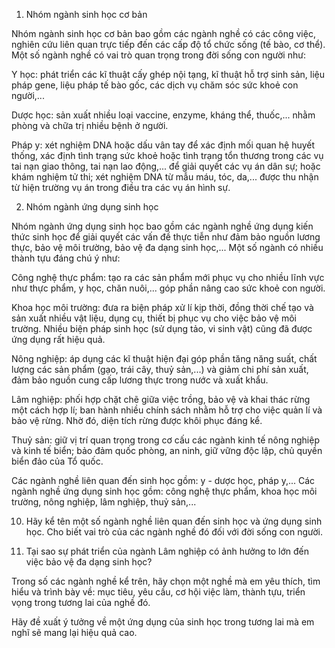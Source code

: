1. Nhóm ngành sinh học cơ bản

Nhóm ngành sinh học cơ bản bao gồm các ngành nghề có các công việc, nghiên cứu liên quan trực tiếp đến các cấp độ tổ chức sống (tế bào, cơ thể). Một số ngành nghề có vai trò quan trọng trong đời sống con người như:

Y học: phát triển các kĩ thuật cấy ghép nội tạng, kĩ thuật hỗ trợ sinh sản, liệu pháp gene, liệu pháp tế bào gốc, các dịch vụ chăm sóc sức khoẻ con người,...

Dược học: sản xuất nhiều loại vaccine, enzyme, kháng thể, thuốc,... nhằm phòng và chữa trị nhiều bệnh ở người.

Pháp y: xét nghiệm DNA hoặc dấu vân tay để xác định mối quan hệ huyết thống, xác định tình trạng sức khoẻ hoặc tình trạng tổn thương trong các vụ tai nạn giao thông, tai nạn lao động,... để giải quyết các vụ án dân sự; hoặc khám nghiệm tử thi; xét nghiệm DNA từ mẫu máu, tóc, da,... được thu nhận từ hiện trường vụ án trong điều tra các vụ án hình sự.

2. Nhóm ngành ứng dụng sinh học

Nhóm ngành ứng dụng sinh học bao gồm các ngành nghề ứng dụng kiến thức sinh học để giải quyết các vấn đề thực tiễn như đảm bảo nguồn lương thực, bảo vệ môi trường, bảo vệ đa dạng sinh học,... Một số ngành có nhiều thành tựu đáng chú ý như:

Công nghệ thực phẩm: tạo ra các sản phẩm mới phục vụ cho nhiều lĩnh vực như thực phẩm, y học, chăn nuôi,... góp phần nâng cao sức khoẻ con người.

Khoa học môi trường: đưa ra biện pháp xử lí kịp thời, đồng thời chế tạo và sản xuất nhiều vật liệu, dụng cụ, thiết bị phục vụ cho việc bảo vệ môi trường. Nhiều biện pháp sinh học (sử dụng tảo, vi sinh vật) cũng đã được ứng dụng rất hiệu quả.

Nông nghiệp: áp dụng các kĩ thuật hiện đại góp phần tăng năng suất, chất lượng các sản phẩm (gạo, trái cây, thuỷ sản,...) và giảm chi phí sản xuất, đảm bảo nguồn cung cấp lương thực trong nước và xuất khẩu.

Lâm nghiệp: phối hợp chặt chẽ giữa việc trồng, bảo vệ và khai thác rừng một cách hợp lí; ban hành nhiều chính sách nhằm hỗ trợ cho việc quản lí và bảo vệ rừng. Nhờ đó, diện tích rừng được khôi phục đáng kể.

Thuỷ sản: giữ vị trí quan trọng trong cơ cấu các ngành kinh tế nông nghiệp và kinh tế biển; bảo đảm quốc phòng, an ninh, giữ vững độc lập, chủ quyền biển đảo của Tổ quốc.

Các ngành nghề liên quan đến sinh học gồm: y - dược học, pháp y,... Các ngành nghề ứng dụng sinh học gồm: công nghệ thực phẩm, khoa học môi trường, nông nghiệp, lâm nghiệp, thuỷ sản,...

10. Hãy kể tên một số ngành nghề liên quan đến sinh học và ứng dụng sinh học. Cho biết vai trò của các ngành nghề đó đối với đời sống con người.

11. Tại sao sự phát triển của ngành Lâm nghiệp có ảnh hưởng to lớn đến việc bảo vệ đa dạng sinh học?

Trong số các ngành nghề kể trên, hãy chọn một nghề mà em yêu thích, tìm hiểu và trình bày về: mục tiêu, yêu cầu, cơ hội việc làm, thành tựu, triển vọng trong tương lai của nghề đó.

Hãy đề xuất ý tưởng về một ứng dụng của sinh học trong tương lai mà em nghĩ sẽ mang lại hiệu quả cao.